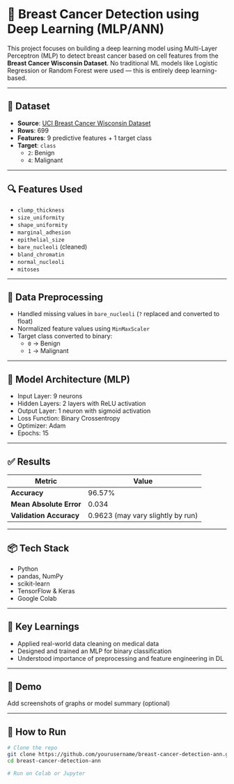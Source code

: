 # 🧠 Breast Cancer Detection using Deep Learning (MLP/ANN)

This project focuses on building a deep learning model using Multi-Layer Perceptron (MLP) to detect breast cancer based on cell features from the **Breast Cancer Wisconsin Dataset**. No traditional ML models like Logistic Regression or Random Forest were used — this is entirely deep learning-based.

---

## 📂 Dataset

- **Source**: [UCI Breast Cancer Wisconsin Dataset](https://archive.ics.uci.edu/ml/datasets/breast+cancer+wisconsin+(original))
- **Rows**: 699
- **Features**: 9 predictive features + 1 target class
- **Target**: `class`  
  - `2`: Benign  
  - `4`: Malignant

---

## 🔍 Features Used

- `clump_thickness`
- `size_uniformity`
- `shape_uniformity`
- `marginal_adhesion`
- `epithelial_size`
- `bare_nucleoli` (cleaned)
- `bland_chromatin`
- `normal_nucleoli`
- `mitoses`

---

## 🧼 Data Preprocessing

- Handled missing values in `bare_nucleoli` (`?` replaced and converted to float)
- Normalized feature values using `MinMaxScaler`
- Target class converted to binary:  
  - `0` → Benign  
  - `1` → Malignant

---

## 🧠 Model Architecture (MLP)

- Input Layer: 9 neurons
- Hidden Layers: 2 layers with ReLU activation
- Output Layer: 1 neuron with sigmoid activation
- Loss Function: Binary Crossentropy
- Optimizer: Adam
- Epochs: 15

---

## ✅ Results

| Metric               | Value      |
|----------------------|------------|
| **Accuracy**         | 96.57%     |
| **Mean Absolute Error** | 0.034     |
| **Validation Accuracy** | 0.9623  (may vary slightly by run) |

---

## 📦 Tech Stack

- Python
- pandas, NumPy
- scikit-learn
- TensorFlow & Keras
- Google Colab

---

## 📌 Key Learnings

- Applied real-world data cleaning on medical data
- Designed and trained an MLP for binary classification
- Understood importance of preprocessing and feature engineering in DL

---

## 📸 Demo

Add screenshots of graphs or model summary (optional)

---

## 📁 How to Run

```bash
# Clone the repo
git clone https://github.com/yourusername/breast-cancer-detection-ann.git
cd breast-cancer-detection-ann

# Run on Colab or Jupyter
